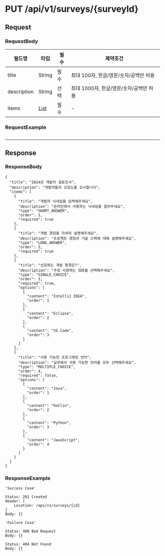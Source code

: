 # PUT /api/v1/surveys/{surveyId}

## Request
### RequestBody
| 필드명         | 타입                                      | 필수 | 제약조건                      |
|-------------|-----------------------------------------|----|---------------------------|
| title       | String                                  | 필수 | 최대 100자, 한글/영문/숫자/공백만 허용  |
| description | String                                  | 선택 | 최대 1000자, 한글/영문/숫자/공백만 허용 |
| items       | [List](../dto/SurveyQuestionItemDto.md) | 필수 | -                         |
### RequestExample
```text

```
---
## Response
### ResponseBody
```text
{
  "title": "2024년 개발자 설문조사",
  "description": "개발자들의 선호도를 조사합니다",
  "items": [
    {
      "title": "개발자 닉네임을 입력해주세요",
      "description": "온라인에서 사용하는 닉네임을 알려주세요",
      "type": "SHORT_ANSWER",
      "order": 1,
      "required": true
    },
    {
      "title": "개발 경험을 자세히 설명해주세요",
      "description": "프로젝트 경험과 기술 스택에 대해 설명해주세요",
      "type": "LONG_ANSWER",
      "order": 2,
      "required": true
    },
    {
      "title": "선호하는 개발 환경은?",
      "description": "주로 사용하는 IDE를 선택해주세요",
      "type": "SINGLE_CHOICE",
      "order": 3,
      "required": true,
      "options": [
        {
          "content": "IntelliJ IDEA",
          "order": 1
        },
        {
          "content": "Eclipse",
          "order": 2
        },
        {
          "content": "VS Code",
          "order": 3
        }
      ]
    },
    {
      "title": "사용 가능한 프로그래밍 언어",
      "description": "실무에서 사용 가능한 언어를 모두 선택해주세요",
      "type": "MULTIPLE_CHOICE",
      "order": 4,
      "required": false,
      "options": [
        {
          "content": "Java",
          "order": 1
        },
        {
          "content": "Kotlin",
          "order": 2
        },
        {
          "content": "Python",
          "order": 3
        },
        {
          "content": "JavaScript",
          "order": 4
        }
      ]
    }
  ]
}
```
### ResponseExample
```text
'Success Case'

Status: 201 Created
Header: [
    Location: /api/v1/surveys/{id}
]
Body: {}
```

```text
'Failure Case'

Status: 400 Bad Request
Body: {}

Status: 404 Not Found
Body: {}
```